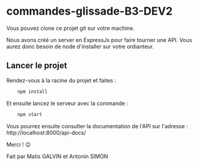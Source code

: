 # commandes-glissade-B3-DEV2

Vous pouvez clone ce projet git sur votre machine.

Nous avons créé un server en ExpressJs pour faire tourner une API.
Vous aurez donc besoin de node d'installer sur votre ordianteur.

## Lancer le projet
Rendez-vous à la racine du projet et faites :
```sh
    npm install
```

Et ensuite lancez le serveur avec la commande :
```sh
    npm start
```

Vous pourrez ensuite consulter la documentation de l'API sur l'adresse : http://localhost:8000/api-docs/

Merci ! 😉

Fait par Matis GALVIN et Antonin SIMON
